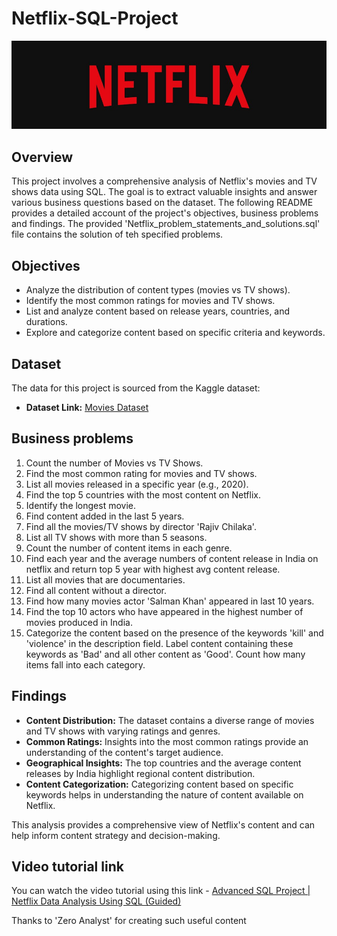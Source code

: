 # Netflix-SQL-Project

![Netflix logo](https://github.com/Gaurav2807/Netflix-SQL-Project/blob/main/Netflix%20logo.jpg)

## Overview
This project involves a comprehensive analysis of Netflix's movies and TV shows data using SQL. The goal is to extract valuable insights and answer various business questions based on the dataset. The following README provides a detailed account of the project's objectives, business problems and findings. The provided 'Netflix_problem_statements_and_solutions.sql' file contains the solution of teh specified problems.

## Objectives

- Analyze the distribution of content types (movies vs TV shows).
- Identify the most common ratings for movies and TV shows.
- List and analyze content based on release years, countries, and durations.
- Explore and categorize content based on specific criteria and keywords.

## Dataset

The data for this project is sourced from the Kaggle dataset:

- **Dataset Link:** [Movies Dataset](https://www.kaggle.com/datasets/shivamb/netflix-shows?resource=download)

## Business problems

1. Count the number of Movies vs TV Shows.
2. Find the most common rating for movies and TV shows.
3. List all movies released in a specific year (e.g., 2020).
4. Find the top 5 countries with the most content on Netflix.
5. Identify the longest movie.
6. Find content added in the last 5 years.
7. Find all the movies/TV shows by director 'Rajiv Chilaka'.
8. List all TV shows with more than 5 seasons.
9. Count the number of content items in each genre.
10. Find each year and the average numbers of content release in India on netflix and return top 5 year with highest avg content release.
11. List all movies that are documentaries.
12. Find all content without a director.
13. Find how many movies actor 'Salman Khan' appeared in last 10 years.
14. Find the top 10 actors who have appeared in the highest number of movies produced in India.
15. Categorize the content based on the presence of the keywords 'kill' and 'violence' in the description field. Label content containing these keywords as 'Bad'       and all other content as 'Good'. Count how many items fall into each category.

## Findings

- **Content Distribution:** The dataset contains a diverse range of movies and TV shows with varying ratings and genres.
- **Common Ratings:** Insights into the most common ratings provide an understanding of the content's target audience.
- **Geographical Insights:** The top countries and the average content releases by India highlight regional content distribution.
- **Content Categorization:** Categorizing content based on specific keywords helps in understanding the nature of content available on Netflix.

This analysis provides a comprehensive view of Netflix's content and can help inform content strategy and decision-making.

## Video tutorial link
You can watch the video tutorial using this link - [Advanced SQL Project | Netflix Data Analysis Using SQL (Guided)](https://www.youtube.com/watch?v=-7cT0651_lw)

Thanks to 'Zero Analyst' for creating such useful content
